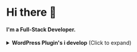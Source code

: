 # Hi there 👋

#### I'm a Full-Stack Developer.

<details><summary><b>WordPress Plugin's i develop</b> (Click to expand)</summary>
<p>
<ul>
  <li>
    <p>
      <a href="https://wordpress.org/plugins/advance-coupons-for-woocommerce/">Advance Coupons for Woocommerce</a>
    </p>
  </li>
  <li>
    <p>
      <a href="https://wordpress.org/plugins/bulk-products-selling/">Bulk Product Selling</a>
    </p>
  </li>
  <li>
    <p>
      <a href="https://wordpress.org/plugins/wc-pre-order/">Pre Order Addon for WooCommerce – Advance Order/Backorder Plugin</a>
    </p>
  </li>
  <li>
    <p>
      <a href="https://wordpress.org/plugins/product-sharing-buttons/">Social Sharing Button</a>
    </p>
  </li>
</ul>
</p>
</details>
